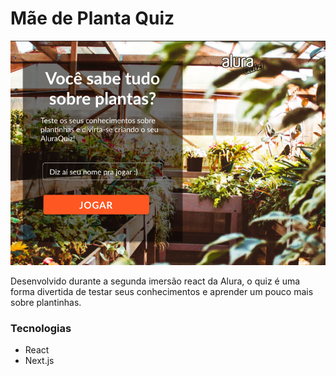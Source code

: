 # Mãe de Planta Quiz

![Home page do quiz](HomePage.png)

Desenvolvido durante a segunda imersão react da Alura, o quiz é uma forma divertida de testar seus conhecimentos e aprender um pouco mais
sobre plantinhas.

### Tecnologias
- React
- Next.js
